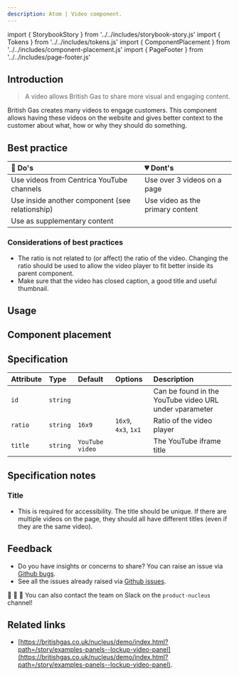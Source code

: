 ```yaml
---
description: Atom | Video component.
---
```


import { StorybookStory } from '../../includes/storybook-story.js'
import { Tokens } from '../../includes/tokens.js'
import { ComponentPlacement } from '../../includes/component-placement.js'
import { PageFooter } from '../../includes/page-footer.js'

## Introduction

> A video allows British Gas to share more visual and engaging content.

British Gas creates many videos to engage customers. This component allows having these videos on the website and gives better context to the customer about what, how or why they should do something.

## Best practice

| 💚 Do's | 💔 Dont's |
| :--- | :--- |
| Use videos from Centrica YouTube channels | Use over 3 videos on a page |
| Use inside another component (see relationship) | Use video as the primary content |
| Use as supplementary content |  |

### Considerations of best practices

* The ratio is not related to (or affect) the ratio of the video. Changing the ratio should be used to allow the video player to fit better inside its parent component.
* Make sure that the video has closed caption, a good title and useful thumbnail.

## Usage

<StorybookStory story="components-ns-video--youtube"></StorybookStory>

## Component placement

<ComponentPlacement component="ns-video" parentComponents="ns-lockup,ns-content"></ComponentPlacement>

## Specification

| Attribute | Type | Default | Options | Description |
| :--- | :--- | :--- | :--- | :--- |
| `id`  | `string` |  |  | Can be found in the YouTube video URL under `v`parameter |
| `ratio` | `string` | `16x9` | `16x9`, `4x3`, `1x1` | Ratio of the video player |
| `title` | `string` | `YouTube video` |  | The YouTube iframe title |

## Specification notes

### Title

* This is required for accessibility. The title should be unique. If there are multiple videos on the page, they should all have different titles (even if they are the same video).

## Feedback

* Do you have insights or concerns to share? You can raise an issue via [Github bugs](https://github.com/ConnectedHomes/nucleus/issues/new?assignees=&labels=Bug&template=a--bug-report.md&title=[bug]%20[ns-video]).
* See all the issues already raised via [Github issues](https://github.com/connectedHomes/nucleus/issues?utf8=%E2%9C%93&q=is%3Aopen+is%3Aissue+label%3ABug+[ns-video]).

💩 🎉 🦄 You can also contact the team on Slack on the `product-nucleus` channel!

## Related links

* [https://britishgas.co.uk/nucleus/demo/index.html?path=/story/examples-panels--lockup-video-panel](https://britishgas.co.uk/nucleus/demo/index.html?path=/story/examples-panels--lockup-video-panel).
